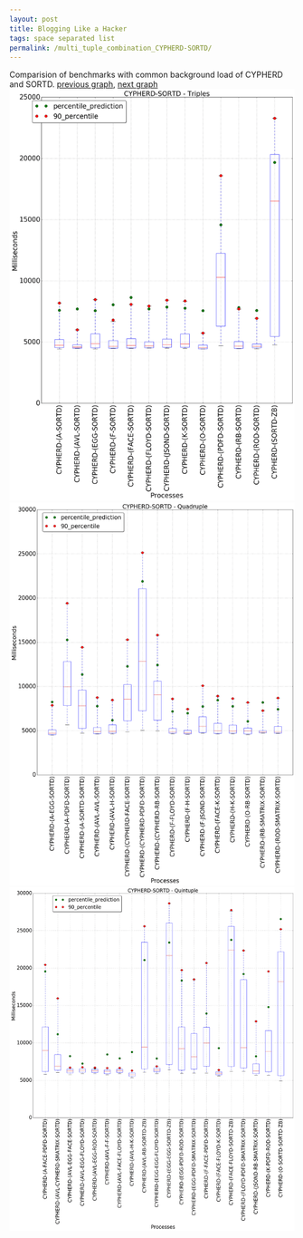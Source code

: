 ```yaml
---
layout: post
title: Blogging Like a Hacker
tags: space separated list
permalink: /multi_tuple_combination_CYPHERD-SORTD/
---
```


Comparision of benchmarks with common background load of CYPHERD and SORTD.
[previous graph](../multi_tuple_combination_CYPHERD-SMATRIX/), [next graph](../multi_tuple_combination_CYPHERD-ZB/)
![graph figure](./images/triple/CYPHERD/CYPHERD-SORTD_box.png)![graph figure](./images/quadruple/CYPHERD/CYPHERD-SORTD_box.png)![graph figure](./images/quintuple/CYPHERD/CYPHERD-SORTD_box.png)